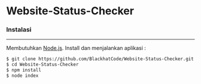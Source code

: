 # Website-Status-Checker

### Instalasi
----
Membutuhkan [Node.js](https://nodejs.org/).
Install dan menjalankan aplikasi :

```sh
$ git clone https://github.com/BlackhatCode/Website-Status-Checker.git
$ cd Website-Status-Checker
$ npm install
$ node index
```
